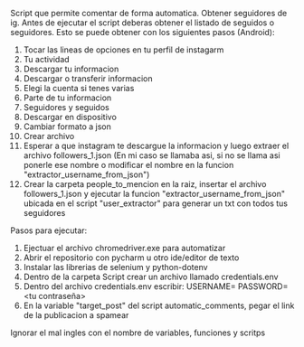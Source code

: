 Script que permite comentar de forma automatica.
Obtener seguidores de ig.
Antes de ejecutar el script deberas obtener el listado de seguidos o seguidores. Esto se puede obtener con los siguientes pasos (Android):
1. Tocar las lineas de opciones en tu perfil de instagarm
2. Tu actividad
3. Descargar tu informacion
4. Descargar o transferir informacion
5. Elegi la cuenta si tenes varias
6. Parte de tu informacion
7. Seguidores y seguidos
8. Descargar en dispositivo
9. Cambiar formato a json
10. Crear archivo
11. Esperar a que instagram te descargue la informacion y luego extraer el archivo followers_1.json (En mi caso se llamaba asi, si no se llama asi ponerle ese nombre o modificar el nombre en
    la funcion "extractor_username_from_json")
13. Crear la carpeta people_to_mencion en la raiz, insertar el archivo followers_1.json y ejecutar la funcion "extractor_username_from_json" ubicada en el script "user_extractor" para generar un txt con todos tus seguidores 

Pasos para ejecutar:
1. Ejectuar el archivo chromedriver.exe para automatizar  
2. Abrir el repositorio con pycharm u otro ide/editor de texto
4. Instalar las librerias de selenium y python-dotenv
5. Dentro de la carpeta Script crear un archivo llamado credentials.env
6. Dentro del archivo credentials.env escribir:
   USERNAME=<tu usuario>
   PASSWORD=<tu contraseña>
7. En la variable "target_post" del script automatic_comments, pegar el link de la publicacion a spamear

Ignorar el mal ingles con el nombre de variables, funciones y scritps
